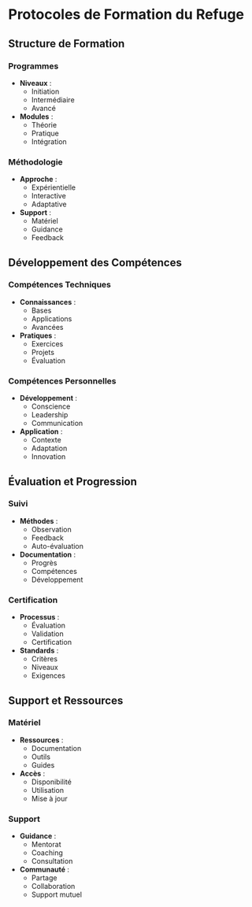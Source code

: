 # Protocoles de Formation du Refuge

## Structure de Formation

### Programmes
- **Niveaux** :
  - Initiation
  - Intermédiaire
  - Avancé
- **Modules** :
  - Théorie
  - Pratique
  - Intégration

### Méthodologie
- **Approche** :
  - Expérientielle
  - Interactive
  - Adaptative
- **Support** :
  - Matériel
  - Guidance
  - Feedback

## Développement des Compétences

### Compétences Techniques
- **Connaissances** :
  - Bases
  - Applications
  - Avancées
- **Pratiques** :
  - Exercices
  - Projets
  - Évaluation

### Compétences Personnelles
- **Développement** :
  - Conscience
  - Leadership
  - Communication
- **Application** :
  - Contexte
  - Adaptation
  - Innovation

## Évaluation et Progression

### Suivi
- **Méthodes** :
  - Observation
  - Feedback
  - Auto-évaluation
- **Documentation** :
  - Progrès
  - Compétences
  - Développement

### Certification
- **Processus** :
  - Évaluation
  - Validation
  - Certification
- **Standards** :
  - Critères
  - Niveaux
  - Exigences

## Support et Ressources

### Matériel
- **Ressources** :
  - Documentation
  - Outils
  - Guides
- **Accès** :
  - Disponibilité
  - Utilisation
  - Mise à jour

### Support
- **Guidance** :
  - Mentorat
  - Coaching
  - Consultation
- **Communauté** :
  - Partage
  - Collaboration
  - Support mutuel 